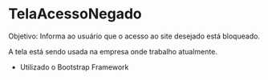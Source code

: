 # TelaAcessoNegado
Objetivo: Informa ao usuário que o acesso ao site desejado está bloqueado. 

A tela está sendo usada na empresa onde trabalho atualmente. 

- Utilizado o Bootstrap Framework
